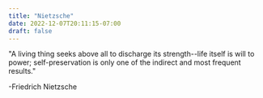 ```yaml
---
title: "Nietzsche"
date: 2022-12-07T20:11:15-07:00
draft: false
---
```


"A living thing seeks above all to discharge its strength--life itself is will to power; self-preservation is only one of the indirect and most frequent results."

-Friedrich Nietzsche
